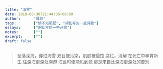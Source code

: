 ```yaml
---
title: "海雪"
date: 2019-08-30T21:44:36+08:00
author:      "暮颜"
tags:        ["情不知所起", "胡乱写的一些诗歌"]
essays:      ["胡乱写的一些诗歌"]
notes:       [""]
excerpt:     [""]
draft: false
---
```


> 坠落深海，穿过海雪
> 双目被污染，肌肤被侵蚀
> 腐烂，消解
> 在死亡中孕育新生
> 往深海更深处溯游
> 海蓝时便能见到鲸
> 那是来自比深海更深处的告别
